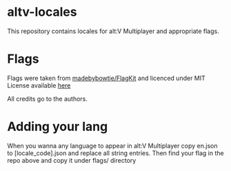 # altv-locales
This repository contains locales for alt:V Multiplayer and appropriate flags.

# Flags
Flags were taken from [madebybowtie/FlagKit](https://github.com/madebybowtie/FlagKit/tree/1597c8872150299fe1d7a18d8c7403730da309c6/Assets/SVG)
and licenced under MIT License available [here](https://github.com/madebybowtie/FlagKit/blob/1597c8872150299fe1d7a18d8c7403730da309c6/LICENSE)

All credits go to the authors.

# Adding your lang
When you wanna any language to appear in alt:V Multiplayer copy en.json to [locale_code].json and replace all string entries. Then find your flag in the repo above and copy it under flags/ directory 
